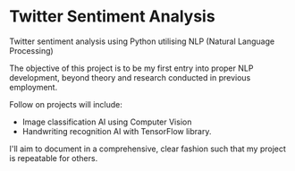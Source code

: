 # Twitter Sentiment Analysis
Twitter sentiment analysis using Python utilising NLP (Natural Language Processing)

The objective of this project is to be my first entry into proper NLP development, beyond theory and research conducted in previous employment. 


Follow on projects will include: 
- Image classification AI using Computer Vision
- Handwriting recognition AI with TensorFlow library.

I'll aim to document in a comprehensive, clear fashion such that my project is repeatable for others.


